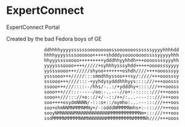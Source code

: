 # ExpertConnect
ExpertConnect Portal

Created by the bad Fedora boys of GE


                  ddhhhhyyyyssssssooooooooossooooooossssssyyyyhhhhdd
                  hhhhyyyyssssoooooo+++++shdddysoooooooossssyyyyyhhh
                  hhyyyssssoooo+++++++++ydddhhyyhhdh+++oooossssyyyhh
                  yyyysssoooo++++/////+syhhhysssyhdd+++++oooosssyyyy
                  yysssoooo+++/////shyoo+++++++oshdh////++++ooosssyy
                  ysssooo+++/////:::smmdhhyssoo+++sy/:////+++ooosssy
                  sssooo+++////:::-+yyhdysydddhhhyys::::///+++ooosss
                  ssooo+++///::::--/hhs/-..:/+ydddhy+::::///+++oooss
                  sooo+++///:::-----/oo:-..---//o+:-::::::///+++ooos
                  sooo++///::://+o:://+/--::/++/:...----:::///+++oos
                  soo++++osydmNNNN/-:::o+::/oymho:...---:::///+++oos
                  soo+ohmNNMNMMMNMNy+/-:odddNMMMMNmhs+:-:::///+++oos
                  sooyNMNNNNNMNNNNNNNNNNNNMMMMMMMMMMMNm+:::///+++oos
                  ssdMMMMNMMMMMNNMNNNNNNNMMMMMMMMMNMMMMNh////+++ooos
